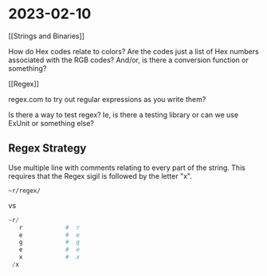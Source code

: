 # 2023-02-10
[[Strings and Binaries]]

How do Hex codes relate to colors? Are the codes just a list of Hex numbers associated with the RGB codes? And/or, is there a conversion function or something?

[[Regex]]

regex.com to try out regular expressions as you write them?

Is there a way to test regex? Ie, is there a testing library or can we use ExUnit or something else?

## Regex Strategy
Use multiple line with comments relating to every part of
the string. This requires that the Regex sigil is followed
by the letter "x".

```
~r/regex/
```
vs
```elixir
~r/
   r            #  r
   e            #  e
   g            #  g
   e            #  e
   x            #  x
 /x
 ```

 
